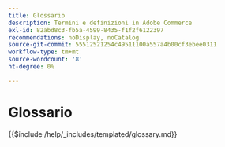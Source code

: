 ```yaml
---
title: Glossario
description: Termini e definizioni in Adobe Commerce
exl-id: 82abd8c3-fb5a-4599-8435-f1f2f6122397
recommendations: noDisplay, noCatalog
source-git-commit: 55512521254c49511100a557a4b00cf3ebee0311
workflow-type: tm+mt
source-wordcount: '8'
ht-degree: 0%

---
```



# Glossario

{{$include /help/_includes/templated/glossary.md}}

<!-- Last updated from includes: 2024-11-20 10:32:50 -->
